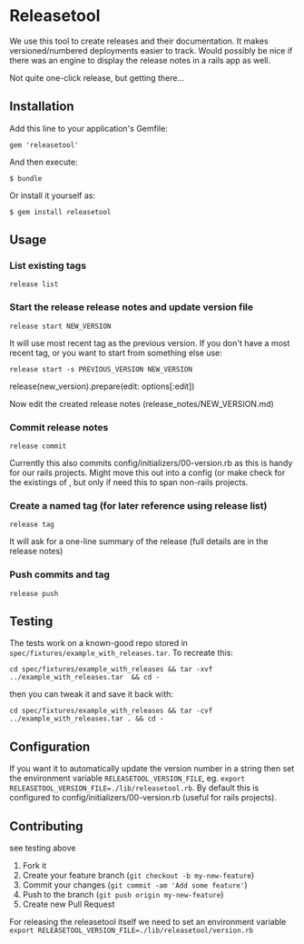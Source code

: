 # Releasetool

We use this tool to create releases and their documentation.
It makes versioned/numbered deployments easier to track.
Would possibly be nice if there was an engine to display the release notes in a rails app as well.

Not quite one-click release, but getting there...

## Installation

Add this line to your application's Gemfile:

    gem 'releasetool'

And then execute:

    $ bundle

Or install it yourself as:

    $ gem install releasetool

## Usage

### List existing tags

```release list```

### Start the release release notes and update version file

```release start NEW_VERSION```

It will use most recent tag as the previous version. If you don't have a most recent tag, or you want to start from something else use:

```release start -s PREVIOUS_VERSION NEW_VERSION```

release(new_version).prepare(edit: options[:edit])

Now edit the created release notes (release_notes/NEW_VERSION.md)

### Commit release notes

```release commit```

Currently this also commits config/initializers/00-version.rb as this is handy for our rails  projects. Might move this out into a config (or make check for the existings of , but only if need this to span non-rails projects.

### Create a named tag (for later reference using release list)

```release tag```

It will ask for a one-line summary of the release (full details are in the release notes)

### Push commits and tag

```release push```


## Testing

The tests work on a known-good repo stored in `spec/fixtures/example_with_releases.tar`. To recreate this:
```
cd spec/fixtures/example_with_releases && tar -xvf ../example_with_releases.tar  && cd -
```

then you can tweak it and save it back with:
```
cd spec/fixtures/example_with_releases && tar -cvf ../example_with_releases.tar . && cd -
```

## Configuration

If you want it to automatically update the version number in a string then set the environment variable
 `RELEASETOOL_VERSION_FILE`, eg. `export RELEASETOOL_VERSION_FILE=./lib/releasetool.rb`. By default this is configured to config/initializers/00-version.rb (useful for rails projects).


## Contributing

see testing above

1. Fork it
2. Create your feature branch (`git checkout -b my-new-feature`)
3. Commit your changes (`git commit -am 'Add some feature'`)
4. Push to the branch (`git push origin my-new-feature`)
5. Create new Pull Request

For releasing the releasetool itself we need to set an environment variable `export RELEASETOOL_VERSION_FILE=./lib/releasetool/version.rb`
